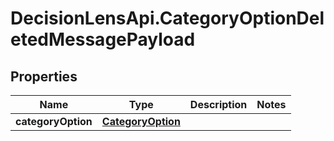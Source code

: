 # DecisionLensApi.CategoryOptionDeletedMessagePayload

## Properties
Name | Type | Description | Notes
------------ | ------------- | ------------- | -------------
**categoryOption** | [**CategoryOption**](CategoryOption.md) |  | 


